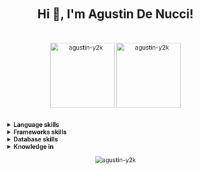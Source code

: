 
<h1 align="center">Hi 👋, I'm  Agustin De Nucci!</h1>
</br>

<p align="center">
  <img align="center" height="150em" src="https://github-readme-stats.vercel.app/api/top-langs/?username=agustin-y2k&langs_count=8&layout=compact&hide=css,html, jupyter Notebook&theme=tokyonight" alt="agustin-y2k" />
  <img align="center" height="150em" src="https://github-readme-stats.vercel.app/api?username=agustin-y2k&show_icons=true&include_all_commits=true&theme=tokyonight" alt="agustin-y2k" />
</p>
</br>

<details>
	<summary><b>Language skills</b></summary></br>
	<p>
  	<img alt="Java" src="https://img.shields.io/badge/java-%23ED8B00.svg?&style=for-the-badge&logo=java&logoColor=white"/>
		<img alt="Python" src="https://img.shields.io/badge/python%20-%2314354C.svg?&style=for-the-badge&logo=python&logoColor=white"/>
		<img alt="HTML" src="https://img.shields.io/badge/HTML-239120?style=for-the-badge&logo=html5&logoColor=white"/>
		<img alt="CSS" src="https://img.shields.io/badge/CSS-239120?&style=for-the-badge&logo=css3&logoColor=white"/>
		<img alt="JavaScript" src="https://img.shields.io/badge/javascript%20-%23007ACC.svg?&style=for-the-badge&logo=javascript&logoColor=white"/>
	</p>
</details>

<details>
	<summary><b>Frameworks skills</b></summary></br>
	<p>
    <img alt="Springboot" src="https://img.shields.io/badge/Spring_Boot-F2F4F9?style=for-the-badge&logo=spring-boot"/>	
		<img alt="Flask" src="https://img.shields.io/badge/flask%20-%23000.svg?&style=for-the-badge&logo=flask&logoColor=white"/>
	</p>
</details>
<details>
	<summary><b>Database skills</b></summary></br>
	<p>
		<img alt="MySql" src="https://img.shields.io/badge/MySQL-00000F?style=for-the-badge&logo=mysql&logoColor=white"/>
		<img alt="Postgresql" src="https://img.shields.io/badge/PostgreSQL-316192?style=for-the-badge&logo=postgresql&logoColor=white"/>
		<img alt="Sqlite" src="https://img.shields.io/badge/SQLite-07405E?style=for-the-badge&logo=sqlite&logoColor=white"/>
	</p>
</details>
<details>
	<summary><b>Knowledge in</b></summary></br>
	<p>
		<img alt="Docker" src="https://img.shields.io/badge/Docker-2CA5E0?style=for-the-badge&logo=docker&logoColor=white"/>
		<img alt="Git" src="https://img.shields.io/badge/Git-F05032?style=for-the-badge&logo=git&logoColor=white"/>
		<img alt="Postman" src="https://img.shields.io/badge/Postman-FF6C37?style=for-the-badge&logo=Postman&logoColor=white"/>
    <img alt="Bootstrap" src="https://img.shields.io/badge/bootstrap%20-%23563D7C.svg?&style=for-the-badge&logo=bootstrap&logoColor=white"/>
	</p>
</details>

<p align="center">
<img src="https://badges.pufler.dev/visits/agustin-y2k/agustin-y2k" alt="agustin-y2k" />
</p>
